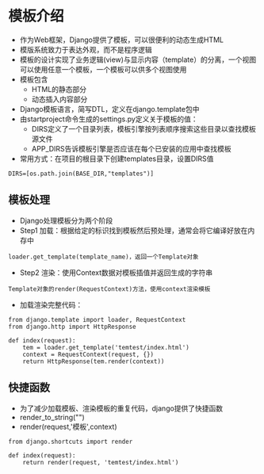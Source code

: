 # 模板介绍

- 作为Web框架，Django提供了模板，可以很便利的动态生成HTML
- 模版系统致力于表达外观，而不是程序逻辑
- 模板的设计实现了业务逻辑(view)与显示内容（template）的分离，一个视图可以使用任意一个模板，一个模板可以供多个视图使用
- 模板包含
  - HTML的静态部分
  - 动态插入内容部分
- Django模板语言，简写DTL，定义在django.template包中
- 由startproject命令生成的settings.py定义关于模板的值：
  - DIRS定义了一个目录列表，模板引擎按列表顺序搜索这些目录以查找模板源文件
  - APP_DIRS告诉模板引擎是否应该在每个已安装的应用中查找模板
- 常用方式：在项目的根目录下创建templates目录，设置DIRS值

`DIRS=[os.path.join(BASE_DIR,"templates")]`

## 模板处理

- Django处理模板分为两个阶段
- Step1 加载：根据给定的标识找到模板然后预处理，通常会将它编译好放在内存中

`loader.get_template(template_name)，返回一个Template对象`
- Step2 渲染：使用Context数据对模板插值并返回生成的字符串

`Template对象的render(RequestContext)方法，使用context渲染模板`
- 加载渲染完整代码：

```
from django.template import loader, RequestContext
from django.http import HttpResponse

def index(request):
    tem = loader.get_template('temtest/index.html')
    context = RequestContext(request, {})
    return HttpResponse(tem.render(context))

```

## 快捷函数

- 为了减少加载模板、渲染模板的重复代码，django提供了快捷函数
- render_to_string("")
- render(request,'模板',context)


```
from django.shortcuts import render

def index(request):
    return render(request, 'temtest/index.html')
```


